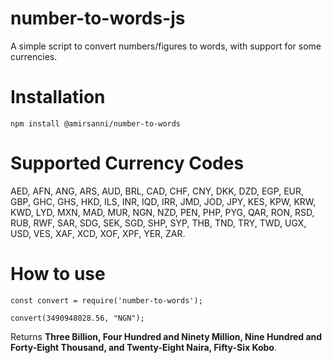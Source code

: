 # number-to-words-js
A simple script to convert numbers/figures to words, with support for some currencies.

# Installation
```
npm install @amirsanni/number-to-words
```


# Supported Currency Codes
AED, AFN, ANG, ARS, AUD, BRL, CAD, CHF, CNY, DKK, DZD, EGP, EUR, GBP, GHC, GHS, HKD, ILS, INR, IQD, IRR, JMD, JOD, JPY, KES, KPW, KRW, KWD, LYD, MXN, MAD, MUR, NGN, NZD, PEN, PHP, PYG, QAR, RON, RSD, RUB, RWF, SAR, SDG, SEK, SGD, SHP, SYP, THB, TND, TRY, TWD, UGX, USD, VES, XAF, XCD, XOF, XPF, YER, ZAR.


# How to use
```
const convert = require('number-to-words');
```

```
convert(3490948028.56, "NGN");
```

Returns **Three Billion, Four Hundred and Ninety Million, Nine Hundred and Forty-Eight Thousand, and Twenty-Eight Naira, Fifty-Six Kobo**.

